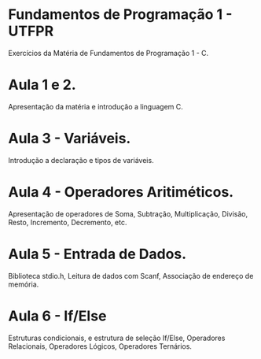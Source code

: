 # Fundamentos de Programação 1 - UTFPR
Exercícios da Matéria de Fundamentos de Programação 1 - C.

# Aula 1 e 2.
Apresentação da matéria e introdução a linguagem C.

# Aula 3 - Variáveis.
Introdução a declaração e tipos de variáveis.

# Aula 4 - Operadores Aritiméticos.
Apresentação de operadores de Soma, Subtração, Multiplicação, Divisão, Resto, Incremento, Decremento, etc.

# Aula 5 - Entrada de Dados.
Biblioteca stdio.h, Leitura de dados com Scanf, Associação de endereço de memória.

# Aula 6 - If/Else
Estruturas condicionais, e estrutura de seleção If/Else, Operadores Relacionais, Operadores Lógicos, Operadores Ternários.


